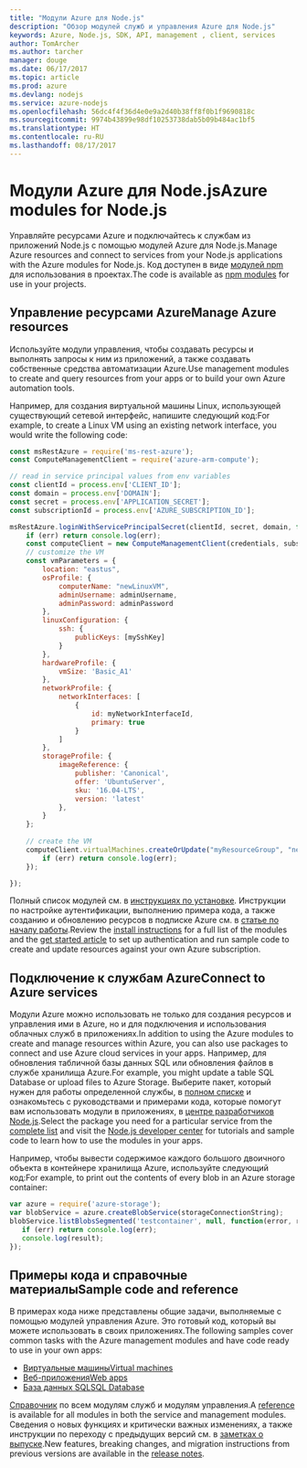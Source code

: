 ```yaml
---
title: "Модули Azure для Node.js"
description: "Обзор модулей служб и управления Azure для Node.js"
keywords: Azure, Node.js, SDK, API, management , client, services
author: TomArcher
ms.author: tarcher
manager: douge
ms.date: 06/17/2017
ms.topic: article
ms.prod: azure
ms.devlang: nodejs
ms.service: azure-nodejs
ms.openlocfilehash: 56dc4f4f36d4e0e9a2d40b38ff8f0b1f9690818c
ms.sourcegitcommit: 9974b43899e98df10253738dab5b09b484ac1bf5
ms.translationtype: HT
ms.contentlocale: ru-RU
ms.lasthandoff: 08/17/2017
---
```

# <a name="azure-modules-for-nodejs"></a><span data-ttu-id="d5d2e-104">Модули Azure для Node.js</span><span class="sxs-lookup"><span data-stu-id="d5d2e-104">Azure modules for Node.js</span></span>

<span data-ttu-id="d5d2e-105">Управляйте ресурсами Azure и подключайтесь к службам из приложений Node.js с помощью модулей Azure для Node.js.</span><span class="sxs-lookup"><span data-stu-id="d5d2e-105">Manage Azure resources and connect to services from your Node.js applications with the Azure modules for Node.js.</span></span> <span data-ttu-id="d5d2e-106">Код доступен в виде [модулей npm](node-sdk-azure-install.md) для использования в проектах.</span><span class="sxs-lookup"><span data-stu-id="d5d2e-106">The code is available as [npm modules](node-sdk-azure-install.md) for use in your projects.</span></span> 

## <a name="manage-azure-resources"></a><span data-ttu-id="d5d2e-107">Управление ресурсами Azure</span><span class="sxs-lookup"><span data-stu-id="d5d2e-107">Manage Azure resources</span></span>

<span data-ttu-id="d5d2e-108">Используйте модули управления, чтобы создавать ресурсы и выполнять запросы к ним из приложений, а также создавать собственные средства автоматизации Azure.</span><span class="sxs-lookup"><span data-stu-id="d5d2e-108">Use management modules to create and query resources from your apps or to build your own Azure automation tools.</span></span> 

<span data-ttu-id="d5d2e-109">Например, для создания виртуальной машины Linux, использующей существующий сетевой интерфейс, напишите следующий код:</span><span class="sxs-lookup"><span data-stu-id="d5d2e-109">For example, to create a Linux VM using an existing network interface, you would write the following code:</span></span>

```javascript
const msRestAzure = require('ms-rest-azure');
const ComputeManagementClient = require('azure-arm-compute');

// read in service principal values from env variables
const clientId = process.env['CLIENT_ID'];
const domain = process.env['DOMAIN'];
const secret = process.env['APPLICATION_SECRET'];
const subscriptionId = process.env['AZURE_SUBSCRIPTION_ID'];

msRestAzure.loginWithServicePrincipalSecret(clientId, secret, domain, function (err, credentials, subscriptions) {
    if (err) return console.log(err);
    const computeClient = new ComputeManagementClient(credentials, subscriptionId);
    // customize the VM 
    const vmParameters = {
        location: "eastus",
        osProfile: {
            computerName: "newLinuxVM",
            adminUsername: adminUsername,
            adminPassword: adminPassword
        },
        linuxConfiguration: {
            ssh: {
                publicKeys: [mySshKey]
            }
        },
        hardwareProfile: {
            vmSize: 'Basic_A1'
        },
        networkProfile: {
            networkInterfaces: [
                {
                    id: myNetworkInterfaceId,
                    primary: true
                }
            ]
        },
        storageProfile: {
            imageReference: {
                publisher: 'Canonical',
                offer: 'UbuntuServer',
                sku: '16.04-LTS',
                version: 'latest'
            },
        }
    };
 
    // create the VM
    computeClient.virtualMachines.createOrUpdate("myResourceGroup", "newLinuxVM", vmParameters, function (err, data) {
        if (err) return console.log(err);
    });

});
```

<span data-ttu-id="d5d2e-110">Полный список модулей см. в [инструкциях по установке](node-sdk-azure-install.md). Инструкции по настройке аутентификации, выполнению примера кода, а также созданию и обновлению ресурсов в подписке Azure см. в [статье по началу работы](node-sdk-azure-get-started.md).</span><span class="sxs-lookup"><span data-stu-id="d5d2e-110">Review the [install instructions](node-sdk-azure-install.md) for a full list of the modules and the [get started article](node-sdk-azure-get-started.md) to set up authentication and run sample code to create and update resources against your own Azure subscription.</span></span> 

## <a name="connect-to-azure-services"></a><span data-ttu-id="d5d2e-111">Подключение к службам Azure</span><span class="sxs-lookup"><span data-stu-id="d5d2e-111">Connect to Azure services</span></span>

<span data-ttu-id="d5d2e-112">Модули Azure можно использовать не только для создания ресурсов и управления ими в Azure, но и для подключения и использования облачных служб в приложениях.</span><span class="sxs-lookup"><span data-stu-id="d5d2e-112">In addition to using the Azure modules to create and manage resources within Azure, you can also use packages to connect and use Azure cloud services in your apps.</span></span> <span data-ttu-id="d5d2e-113">Например, для обновления табличной базы данных SQL или обновления файлов в службе хранилища Azure.</span><span class="sxs-lookup"><span data-stu-id="d5d2e-113">For example, you might update a table SQL Database or upload files to Azure Storage.</span></span> <span data-ttu-id="d5d2e-114">Выберите пакет, который нужен для работы определенной службы, в [полном списке](node-sdk-azure-install.md) и ознакомьтесь с руководствами и примерами кода, которые помогут вам использовать модули в приложениях, в [центре разработчиков Node.js](https://azure.microsoft.com/develop/nodejs/).</span><span class="sxs-lookup"><span data-stu-id="d5d2e-114">Select the package you need for a particular service from the [complete list](node-sdk-azure-install.md) and visit the [Node.js developer center](https://azure.microsoft.com/develop/nodejs/) for tutorials and sample code to learn how to use the modules in your apps.</span></span>

<span data-ttu-id="d5d2e-115">Например, чтобы вывести содержимое каждого большого двоичного объекта в контейнере хранилища Azure, используйте следующий код:</span><span class="sxs-lookup"><span data-stu-id="d5d2e-115">For example, to print out the contents of every blob in an Azure storage container:</span></span>

```javascript
var azure = require('azure-storage');
var blobService = azure.createBlobService(storageConnectionString);
blobService.listBlobsSegmented('testcontainer', null, function(error, result, response) {
   if (err) return console.log(err);
   console.log(result);
});
```

## <a name="sample-code-and-reference"></a><span data-ttu-id="d5d2e-116">Примеры кода и справочные материалы</span><span class="sxs-lookup"><span data-stu-id="d5d2e-116">Sample code and reference</span></span>

<span data-ttu-id="d5d2e-117">В примерах кода ниже представлены общие задачи, выполняемые с помощью модулей управления Azure. Это готовый код, который вы можете использовать в своих приложениях.</span><span class="sxs-lookup"><span data-stu-id="d5d2e-117">The following samples cover common tasks with the Azure management modules and have code ready to use in your own apps:</span></span>

- [<span data-ttu-id="d5d2e-118">Виртуальные машины</span><span class="sxs-lookup"><span data-stu-id="d5d2e-118">Virtual machines</span></span>](node-samples-services-compute.md)
- [<span data-ttu-id="d5d2e-119">Веб-приложения</span><span class="sxs-lookup"><span data-stu-id="d5d2e-119">Web apps</span></span>](node-samples-services-web-and-mobile.md)
- [<span data-ttu-id="d5d2e-120">База данных SQL</span><span class="sxs-lookup"><span data-stu-id="d5d2e-120">SQL Database</span></span>](node-samples-services-database.md)
   
<span data-ttu-id="d5d2e-121">[Справочник](https://docs.microsoft.com/nodejs/api) по всем модулям служб и модулям управления.</span><span class="sxs-lookup"><span data-stu-id="d5d2e-121">A [reference](https://docs.microsoft.com/nodejs/api) is available for all modules in both the service and management modules.</span></span> <span data-ttu-id="d5d2e-122">Сведения о новых функциях и критически важных изменениях, а также инструкции по переходу с предыдущих версий см. в [заметках о выпуске](https://github.com/Azure/azure-sdk-for-node/releases).</span><span class="sxs-lookup"><span data-stu-id="d5d2e-122">New features, breaking changes, and migration instructions from previous versions are available in the [release notes](https://github.com/Azure/azure-sdk-for-node/releases).</span></span>